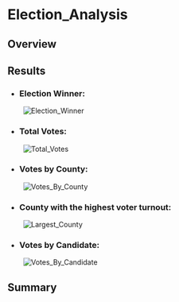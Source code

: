 # Election_Analysis

## Overview

## Results

- ### Election Winner:

&nbsp; &nbsp; &nbsp; &nbsp; ![Election_Winner](https://user-images.githubusercontent.com/90863226/136712271-dbe1ed54-bda5-4824-950c-f77bedec3ba8.png)

- ### Total Votes:

&nbsp; &nbsp; &nbsp; &nbsp; ![Total_Votes](https://user-images.githubusercontent.com/90863226/136712442-cf7f4ce2-1b1b-4519-a44e-58c4718b9c79.png)

- ### Votes by County:
 
 &nbsp; &nbsp; &nbsp; &nbsp; ![Votes_By_County](https://user-images.githubusercontent.com/90863226/136712095-53e8f3ee-abc4-4178-b2aa-d77c3b48f316.png)

- ### County with the highest voter turnout:

&nbsp; &nbsp; &nbsp; &nbsp; ![Largest_County](https://user-images.githubusercontent.com/90863226/136712457-146b455e-bef6-42df-afe7-5186048c4410.png)

- ### Votes by Candidate:

&nbsp; &nbsp; &nbsp; &nbsp; ![Votes_By_Candidate](https://user-images.githubusercontent.com/90863226/136712400-96185e26-b496-4c85-ac2f-75b77ac4be61.png)

## Summary

